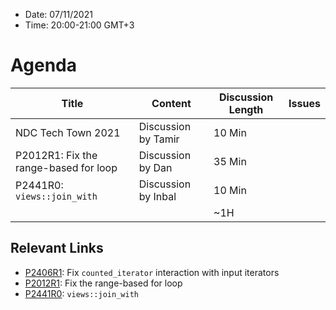 * Date: 07/11/2021
* Time: 20:00-21:00 GMT+3

# Agenda

| Title | Content | Discussion Length | Issues       |
|----------|-------------|-------------|----------------|
| NDC Tech Town 2021 | Discussion by Tamir | 10 Min |   |
| P2012R1: Fix the range-based for loop | Discussion by Dan | 35 Min | |
| P2441R0: <code>views::join_with</code> | Discussion by Inbal | 10 Min | |
|                             |             | ~1H         |   |

## Relevant Links
* [P2406R1](https://yehezkelshb.github.io/cpp_proposals/P2406-counted-iterator-and-input-iterators.html): Fix `counted_iterator` interaction with input iterators
* [P2012R1](https://wg21.link/P2012): Fix the range-based for loop
* [P2441R0](https://wg21.link/P2441R0): <code>views::join_with</code>

